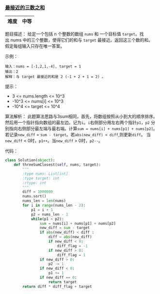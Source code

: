 ### [最接近的三数之和](https://leetcode-cn.com/problems/3sum-closest/)

|难度|中等|
|---|---|

题目描述：
给定一个包括 n 个整数的数组 `nums` 和 一个目标值 `target`。找出 nums 中的三个整数，使得它们的和与 `target` 最接近。返回这三个数的和。
假定每组输入只存在唯一答案。

示例：

    输入：nums = [-1,2,1,-4], target = 1
    输出：2
    解释：与 target 最接近的和是 2 (-1 + 2 + 1 = 2) 。
    
提示：
* 3 <= nums.length <= 10^3
* -10^3 <= nums[i] <= 10^3
* -10^4 <= target <= 10^4

算法解析：
此题算法思路与3sum相同，首先，将数组按照从小到大的顺序排序。
然后用一个指针指向数组的最左边。记为`i`。`i`右侧部分用左右两个指针`p1`，`p2`
分别指向右侧部分最左端与最右端。计算`sum = nums[i] + nums[p1] + nums[p2]`。
若记录`new_diff` = `sum - target`。若`abs(new_diff) < diff`,则更新`diff`。
当`new_diff` < 0时，`p1++`。当`new_diff` > 0时，`p2--`。

代码：
```python
class Solution(object):
    def threeSumClosest(self, nums, target):
        """
        :type nums: List[int]
        :type target: int
        :rtype: int
        """
        diff = 1000000
        nums.sort()
        nums_len = len(nums)
        for i in range(nums_len - 2):
            p1 = i + 1
            p2 = nums_len - 1
            while(p1 < p2):
                sum = nums[i] + nums[p1] + nums[p2]
                new_diff = sum - target
                if abs(new_diff) < diff :
                    diff = abs(new_diff)
                    if new_diff < 0:
                        diff_flag = -1
                    if new_diff > 0:
                        diff_flag = 1
                if new_diff > 0:
                    p2 -= 1
                if new_diff < 0:
                    p1 += 1
                if new_diff == 0:
                    return target
        return diff * diff_flag + target
```


